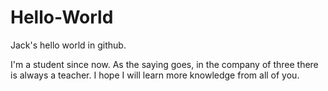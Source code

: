 # Hello-World
Jack's hello world in github.

I'm a student since now. As the saying goes, in the company of three there is always a teacher. I hope I will learn more knowledge from all of you.
